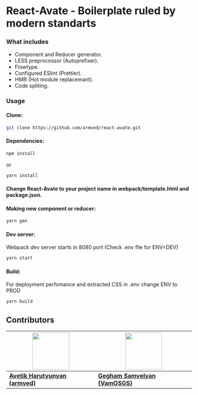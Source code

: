 # React-Avate - Boilerplate ruled by modern standarts

### What includes
  * Component and Reducer generator.
  * LESS preprocessor (Autoprefixer).
  * Flowtype.
  * Configured ESlint (Prettier).
  * HMR (Hot module replacemant).
  * Code spliting.

### Usage

#### Clone:
 ```bash
git clone https://github.com/armved/react-avate.git
```

#### Dependencies:
 ```bash
npm install
```
or
 ```bash
yarn install
```
#### Change React-Avate to your project name in webpack/template.html and package.json.

#### Making new component or reducer:
 ```bash
yarn gen
```

#### Dev server:
Webpack dev server starts in 8080 port (Check .env file for ENV=DEV)
 ```bash
yarn start
```
#### Build:
For deployment perfomance and extracted CSS in .env change ENV to PROD 
 ```bash
yarn build
```

## Contributors
| <img src="https://avatars3.githubusercontent.com/u/20437842?v=4" width="100px;"/><br /> | <img src="https://avatars2.githubusercontent.com/u/26979773?v=4" width="100px;"/><br /> |
| --- | --- |
| [<b>Avetik Harutyunyan (armved) </b>](https://github.com/armved "armved") | [<b>Gegham Samvelyan (VamOSGS)</b>](https://github.com/VamOSGS "VamOSGS") |
